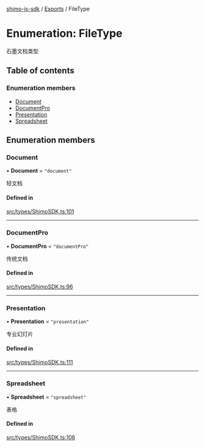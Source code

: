 [shimo-js-sdk](../README.md) / [Exports](../modules.md) / FileType

# Enumeration: FileType

石墨文档类型

## Table of contents

### Enumeration members

- [Document](FileType.md#document)
- [DocumentPro](FileType.md#documentpro)
- [Presentation](FileType.md#presentation)
- [Spreadsheet](FileType.md#spreadsheet)

## Enumeration members

### Document

• **Document** = `"document"`

轻文档

#### Defined in

[src/types/ShimoSDK.ts:101](https://github.com/shimohq/shimo-js-sdk/blob/28322b5/src/types/ShimoSDK.ts#L101)

___

### DocumentPro

• **DocumentPro** = `"documentPro"`

传统文档

#### Defined in

[src/types/ShimoSDK.ts:96](https://github.com/shimohq/shimo-js-sdk/blob/28322b5/src/types/ShimoSDK.ts#L96)

___

### Presentation

• **Presentation** = `"presentation"`

专业幻灯片

#### Defined in

[src/types/ShimoSDK.ts:111](https://github.com/shimohq/shimo-js-sdk/blob/28322b5/src/types/ShimoSDK.ts#L111)

___

### Spreadsheet

• **Spreadsheet** = `"spreadsheet"`

表格

#### Defined in

[src/types/ShimoSDK.ts:106](https://github.com/shimohq/shimo-js-sdk/blob/28322b5/src/types/ShimoSDK.ts#L106)
